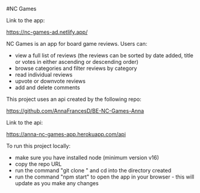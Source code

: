 #NC Games

Link to the app:

https://nc-games-ad.netlify.app/

NC Games is an app for board game reviews. Users can:

- view a full list of reviews (the reviews can be sorted by date added, title or votes in either ascending or descending order)
- browse categories and filter reviews by category
- read individual reviews
- upvote or downvote reviews
- add and delete comments

This project uses an api created by the following repo:

https://github.com/AnnaFrancesD/BE-NC-Games-Anna

Link to the api:

https://anna-nc-games-app.herokuapp.com/api

To run this project locally:

- make sure you have installed node (minimum version v16)
- copy the repo URL
- run the command "git clone <repo-url>" and cd into the directory created
- run the command "npm start" to open the app in your browser - this will update as you make any changes
